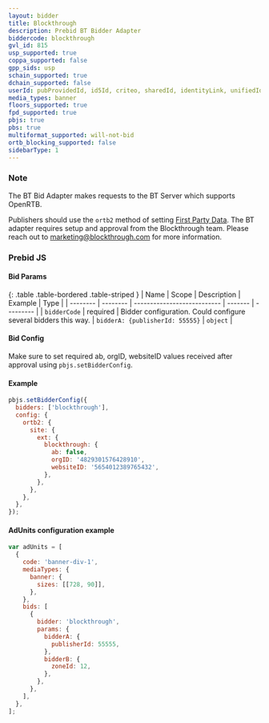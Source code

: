 ```yaml
---
layout: bidder
title: Blockthrough
description: Prebid BT Bidder Adapter
biddercode: blockthrough
gvl_id: 815
usp_supported: true
coppa_supported: false
gpp_sids: usp
schain_supported: true
dchain_supported: false
userId: pubProvidedId, id5Id, criteo, sharedId, identityLink, unifiedId, userId
media_types: banner
floors_supported: true
fpd_supported: true
pbjs: true
pbs: true
multiformat_supported: will-not-bid
ortb_blocking_supported: false
sidebarType: 1
---
```


### Note

The BT Bid Adapter makes requests to the BT Server which supports OpenRTB.

Publishers should use the `ortb2` method of setting [First Party Data](https://docs.prebid.org/features/firstPartyData.html). The BT adapter requires setup and approval from the Blockthrough team. Please reach out to [marketing@blockthrough.com](mailto:marketing@blockthrough.com) for more information.

### Prebid JS

#### Bid Params

{: .table .table-bordered .table-striped }
| Name | Scope | Description | Example | Type |
| -------- | -------- | --------------------------- | ------- | --------- |
| `bidderCode` | required | Bidder configuration. Could configure several bidders this way. | `bidderA: {publisherId: 55555}` | `object` |

#### Bid Config

Make sure to set required ab, orgID, websiteID values received after approval using `pbjs.setBidderConfig`.

#### Example

```javascript
pbjs.setBidderConfig({
  bidders: ['blockthrough'],
  config: {
    ortb2: {
      site: {
        ext: {
          blockthrough: {
            ab: false,
            orgID: '4829301576428910',
            websiteID: '5654012389765432',
          },
        },
      },
    },
  },
});
```

#### AdUnits configuration example

```javascript
var adUnits = [
  {
    code: 'banner-div-1',
    mediaTypes: {
      banner: {
        sizes: [[728, 90]],
      },
    },
    bids: [
      {
        bidder: 'blockthrough',
        params: {
          bidderA: {
            publisherId: 55555,
          },
          bidderB: {
            zoneId: 12,
          },
        },
      },
    ],
  },
];
```
